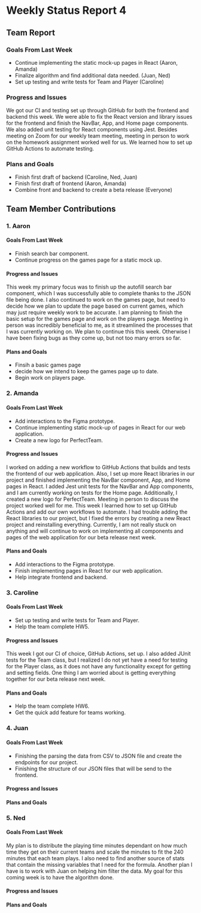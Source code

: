 # Weekly Status Report 4

## Team Report
### Goals From Last Week
- Continue implementing the static mock-up pages in React (Aaron, Amanda)
- Finalize algorithm and find additional data needed. (Juan, Ned)
- Set up testing and write tests for Team and Player (Caroline)

### Progress and Issues
We got our CI and testing set up through GitHub for both the frontend and backend this week. We were able to fix the React version and library issues for the frontend and finish the NavBar, App, and Home page components. We also added unit testing for React components using Jest. Besides meeting on Zoom for our weekly team meeting, meeting in person to work on the homework assignment worked well for us. We learned how to set up GitHub Actions to automate testing.

### Plans and Goals
- Finish first draft of backend (Caroline, Ned, Juan)
- Finish first draft of frontend (Aaron, Amanda)
- Combine front and backend to create a beta release (Everyone)


## Team Member Contributions
### 1. Aaron
#### Goals From Last Week
- Finish search bar component.
- Continue progress on the games page for a static mock up.

#### Progress and Issues
This week my primary focus was to finish up the autofill search bar component, which I was successfully able to complete thanks to the JSON file being done.
I also continued to work on the games page, but need to decide how we plan to update the page based on current games, which may just require weekly work to 
be accurate. I am planning to finish the basic setup for the games page and work on the players page. Meeting in person was incredibly beneficial to me, as it 
streamlined the processes that I was currently working on. We plan to continue this this week. Otherwise I have been fixing bugs as they come up, but not too many errors so far.

#### Plans and Goals
- Finsih a basic games page
- decide how we intend to keep the games page up to date.
- Begin work on players page.

### 2. Amanda
#### Goals From Last Week
- Add interactions to the Figma prototype.
- Continue implementing static mock-up of pages in React for our web application.
- Create a new logo for PerfectTeam.

#### Progress and Issues
I worked on adding a new workflow to GitHub Actions that builds and tests the frontend of our web application. Also, I set up more React libraries in our project and finished implementing the NavBar component, App, and Home pages in React. I added Jest unit tests for the NavBar and App components, and I am currently working on tests for the Home page. Additionally, I created a new logo for PerfectTeam. Meeting in person to discuss the project worked well for me. This week I learned how to set up GitHub Actions and add our own workflows to automate. I had trouble adding the React libraries to our project, but I fixed the errors by creating a new React project and reinstalling everything. Currently, I am not really stuck on anything and will continue to work on implementing all components and pages of the web application for our beta release next week.

#### Plans and Goals
- Add interactions to the Figma prototype.
- Finish implementing pages in React for our web application.
- Help integrate frontend and backend.

### 3. Caroline
#### Goals From Last Week
- Set up testing and write tests for Team and Player.
- Help the team complete HW5.

#### Progress and Issues
This week I got our CI of choice, GitHub Actions, set up. I also added JUnit tests for the Team class, but I realized I do not yet have a need for testing for the Player class, as it does not have any functionality except for getting and setting fields. One thing I am worried about is getting everything together for our beta release next week.

#### Plans and Goals
- Help the team complete HW6.
- Get the quick add feature for teams working.

### 4. Juan
#### Goals From Last Week
- Finishing the parsing the data from CSV to JSON file and create the endpoints for our project.
- Finishing the structure of our JSON files that will be send to the frontend.

#### Progress and Issues

#### Plans and Goals

### 5. Ned
#### Goals From Last Week
My plan is to distribute the playing time minutes dependant on how much time they get on their current teams and scale the minutes to fit the 240 minutes that each team plays. I also need to find another source of stats that contain the missing variables that I need for the formula. Another plan I have is to work with Juan on helping him filter the data. My goal for this coming week is to have the algorithm done.

#### Progress and Issues

#### Plans and Goals


